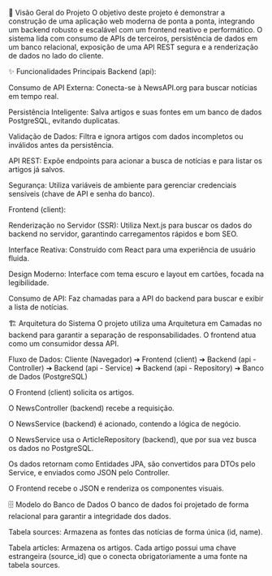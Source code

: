📜 Visão Geral do Projeto
O objetivo deste projeto é demonstrar a construção de uma aplicação web moderna de ponta a ponta, integrando um backend robusto e escalável com um frontend reativo e performático. O sistema lida com consumo de APIs de terceiros, persistência de dados em um banco relacional, exposição de uma API REST segura e a renderização de dados no lado do cliente.

✨ Funcionalidades Principais
Backend (api):

Consumo de API Externa: Conecta-se à NewsAPI.org para buscar notícias em tempo real.

Persistência Inteligente: Salva artigos e suas fontes em um banco de dados PostgreSQL, evitando duplicatas.

Validação de Dados: Filtra e ignora artigos com dados incompletos ou inválidos antes da persistência.

API REST: Expõe endpoints para acionar a busca de notícias e para listar os artigos já salvos.

Segurança: Utiliza variáveis de ambiente para gerenciar credenciais sensíveis (chave de API e senha do banco).

Frontend (client):

Renderização no Servidor (SSR): Utiliza Next.js para buscar os dados do backend no servidor, garantindo carregamentos rápidos e bom SEO.

Interface Reativa: Construído com React para uma experiência de usuário fluida.

Design Moderno: Interface com tema escuro e layout em cartões, focada na legibilidade.

Consumo de API: Faz chamadas para a API do backend para buscar e exibir a lista de notícias.

🏗️ Arquitetura do Sistema
O projeto utiliza uma Arquitetura em Camadas no backend para garantir a separação de responsabilidades. O frontend atua como um consumidor dessa API.

Fluxo de Dados:
Cliente (Navegador) ➔ Frontend (client) ➔ Backend (api - Controller) ➔ Backend (api - Service) ➔ Backend (api - Repository) ➔ Banco de Dados (PostgreSQL)

O Frontend (client) solicita os artigos.

O NewsController (backend) recebe a requisição.

O NewsService (backend) é acionado, contendo a lógica de negócio.

O NewsService usa o ArticleRepository (backend), que por sua vez busca os dados no PostgreSQL.

Os dados retornam como Entidades JPA, são convertidos para DTOs pelo Service, e enviados como JSON pelo Controller.

O Frontend recebe o JSON e renderiza os componentes visuais.

🗄️ Modelo do Banco de Dados
O banco de dados foi projetado de forma relacional para garantir a integridade dos dados.

Tabela sources: Armazena as fontes das notícias de forma única (id, name).

Tabela articles: Armazena os artigos. Cada artigo possui uma chave estrangeira (source_id) que o conecta obrigatoriamente a uma fonte na tabela sources.
